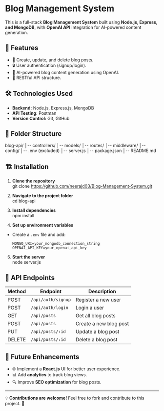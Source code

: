 # Blog Management System

This is a full-stack **Blog Management System** built using **Node.js, Express, and MongoDB**, with **OpenAI API** integration for AI-powered content generation.

## 🚀 Features
- 📝 Create, update, and delete blog posts.
- 🔒 User authentication (signup/login).
- 🤖 AI-powered blog content generation using OpenAI.
- 📡 RESTful API structure.

## 🛠️ Technologies Used
- **Backend:** Node.js, Express.js, MongoDB
- **API Testing:** Postman
- **Version Control:** Git, GitHub

## 📂 Folder Structure
blog-api/ │-- controllers/ │-- models/ │-- routes/ │-- middleware/ │-- config/ │-- .env (excluded) │-- server.js │-- package.json │-- README.md

## 🏗️ Installation

1. **Clone the repository**  
git clone https://github.com/neerajd03/Blog-Management-System.git

2. **Navigate to the project folder**  
cd blog-api

3. **Install dependencies**  
npm install

4. **Set up environment variables**  
- Create a `.env` file and add:  
  ```
  MONGO_URI=your_mongodb_connection_string
  OPENAI_API_KEY=your_openai_api_key
  ```
5. **Start the server**  
node server.js

## 📌 API Endpoints
| Method | Endpoint            | Description                     |
|--------|---------------------|---------------------------------|
| POST   | `/api/auth/signup`  | Register a new user            |
| POST   | `/api/auth/login`   | Login a user                   |
| GET    | `/api/posts`        | Get all blog posts             |
| POST   | `/api/posts`        | Create a new blog post         |
| PUT    | `/api/posts/:id`    | Update a blog post             |
| DELETE | `/api/posts/:id`    | Delete a blog post             |

## 🔗 Future Enhancements
- 🌐 Implement a **React.js** UI for better user experience.
- 📊 Add **analytics** to track blog views.
- 🔍 Improve **SEO optimization** for blog posts.

---

💡 **Contributions are welcome!** Feel free to fork and contribute to this project. 🚀
